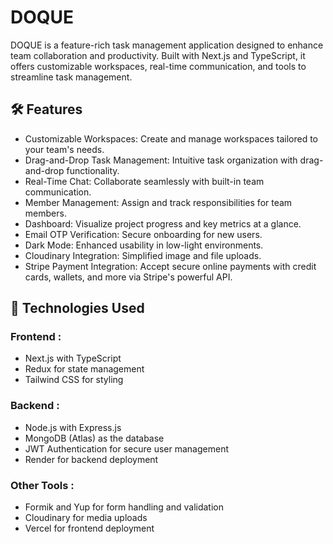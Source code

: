 <h1>DOQUE</h1>
<p>DOQUE is a feature-rich task management application designed to enhance team collaboration and productivity. Built with Next.js and TypeScript, it offers customizable workspaces, real-time communication, and tools to streamline task management.</p>
<h2>🛠️ Features</h2>
<ul>
  <li>Customizable Workspaces: Create and manage workspaces tailored to your team's needs.</li>
  <li>Drag-and-Drop Task Management: Intuitive task organization with drag-and-drop functionality.</li>
  <li>Real-Time Chat: Collaborate seamlessly with built-in team communication.</li>
  <li>Member Management: Assign and track responsibilities for team members.</li>
  <li>Dashboard: Visualize project progress and key metrics at a glance.</li>
  <li>Email OTP Verification: Secure onboarding for new users.</li>
  <li>Dark Mode: Enhanced usability in low-light environments.</li>
  <li>Cloudinary Integration: Simplified image and file uploads.</li>
  <li>Stripe Payment Integration: Accept secure online payments with credit cards, wallets, and more via Stripe's powerful API.</li>
</ul>
<h2>🚀 Technologies Used</h2>
<h3>Frontend : </h3>
<ul>
  <li>Next.js with TypeScript</li>
  <li>Redux for state management</li>
  <li>Tailwind CSS for styling</li>
</ul>
<h3>Backend : </h3>
<ul>
  <li>Node.js with Express.js</li>
  <li>MongoDB (Atlas) as the database</li>
  <li>JWT Authentication for secure user management</li>
  <li>Render for backend deployment</li>
</ul>
<h3>Other Tools : </h3>
<ul>
  <li>Formik and Yup for form handling and validation</li>
  <li>Cloudinary for media uploads</li>
  <li>Vercel for frontend deployment</li>
</ul>
